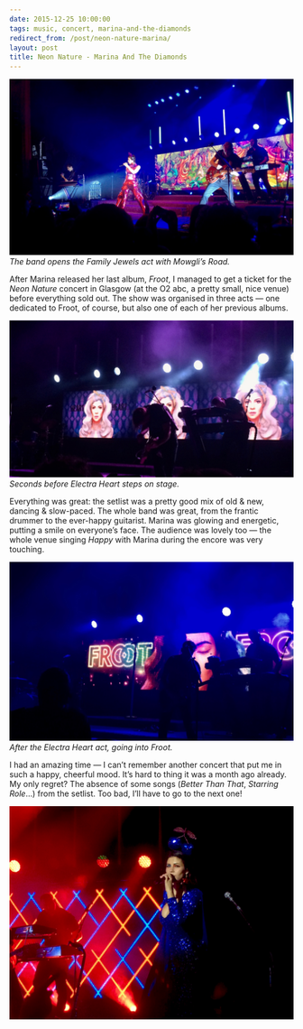 ```yaml
---
date: 2015-12-25 10:00:00
tags: music, concert, marina-and-the-diamonds
redirect_from: /post/neon-nature-marina/
layout: post
title: Neon Nature - Marina And The Diamonds
---
```


![Marina opens the show with The Family Jewels](/static/media/2015/12/marina-1.jpg)  
_The band opens the Family Jewels act with Mowgli’s Road._

After Marina released her last album, _Froot_, I managed to get a ticket for the _Neon Nature_ concert in Glasgow (at the O2 abc, a pretty small, nice venue) before everything sold out. The show was organised in three acts — one dedicated to Froot, of course, but also one of each of her previous albums.



![Marina 2](/static/media/2015/12/marina-2.jpg)  
_Seconds before Electra Heart steps on stage._

Everything was great: the setlist was a pretty good mix of old & new, dancing & slow-paced. The whole band was great, from the frantic drummer to the ever-happy guitarist. Marina was glowing and energetic, putting a smile on everyone’s face. The audience was lovely too — the whole venue singing _Happy_ with Marina during the encore was very touching.

![Marina 3](/static/media/2015/12/marina-3.jpg)  
_After the Electra Heart act, going into Froot._

I had an amazing time — I can’t remember another concert that put me in such a happy, cheerful mood. It’s hard to thing it was a month ago already. My only regret? The absence of some songs (_Better Than That_, _Starring Role_…) from the setlist. Too bad, I’ll have to go to the next one!

![Marina 4](/static/media/2015/12/marina-4.jpg)